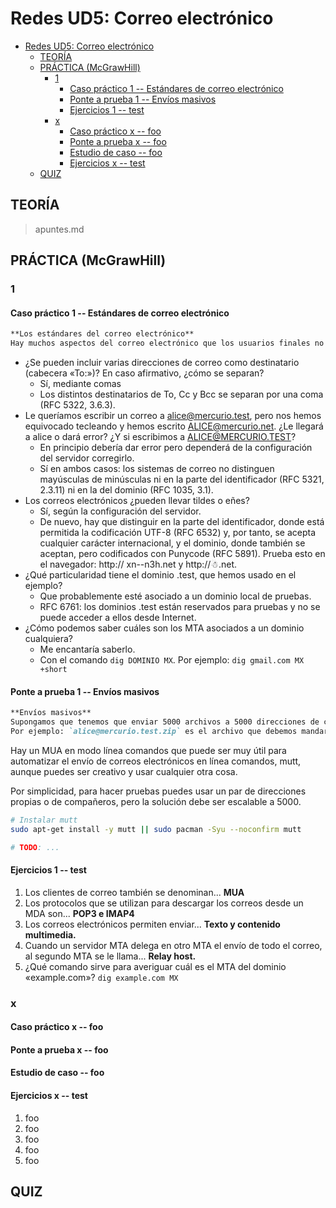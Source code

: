 # Redes UD5: Correo electrónico

- [Redes UD5: Correo electrónico](#redes-ud5-correo-electrónico)
  - [TEORÍA](#teoría)
  - [PRÁCTICA (McGrawHill)](#práctica-mcgrawhill)
    - [1](#1)
      - [Caso práctico 1 -- Estándares de correo electrónico](#caso-práctico-1----estándares-de-correo-electrónico)
      - [Ponte a prueba 1 -- Envíos masivos](#ponte-a-prueba-1----envíos-masivos)
      - [Ejercicios 1 -- test](#ejercicios-1----test)
    - [x](#x)
      - [Caso práctico x -- foo](#caso-práctico-x----foo)
      - [Ponte a prueba x -- foo](#ponte-a-prueba-x----foo)
      - [Estudio de caso -- foo](#estudio-de-caso----foo)
      - [Ejercicios x -- test](#ejercicios-x----test)
  - [QUIZ](#quiz)


## TEORÍA

> apuntes.md

## PRÁCTICA (McGrawHill)

### 1

#### Caso práctico 1 -- Estándares de correo electrónico

```md
**Los estándares del correo electrónico**
Hay muchos aspectos del correo electrónico que los usuarios finales no saben, pero que tú, como *sysadmin*, sí debes conocer. Te proponemos que investigues en Internet la respuesta a las siguientes preguntas. Una pista para discriminar la información: cuanto más cercana a la fuente (p. ej., un RFC o la documentación oficial de una aplicación MTA), más fiable será.
```

- ¿Se pueden incluir varias direcciones de correo como destinatario (cabecera «To:»)? En caso afirmativo, ¿cómo se separan?
  - Sí, mediante comas
  - Los distintos destinatarios de To, Cc y Bcc se separan por una coma (RFC 5322, 3.6.3).
- Le queríamos escribir un correo a alice@mercurio.test, pero nos hemos equivocado tecleando y hemos escrito ALICE@mercurio.net. ¿Le llegará a alice o dará error? ¿Y si escribimos a ALICE@MERCURIO.TEST?
  - En principio debería dar error pero dependerá de la configuración del servidor corregirlo.
  - Sí en ambos casos: los sistemas de correo no distinguen mayúsculas de minúsculas ni en la parte del identificador (RFC 5321, 2.3.11) ni en la del dominio (RFC 1035, 3.1).
- Los correos electrónicos ¿pueden llevar tildes o eñes?
  - Sí, según la configuración del servidor.
  - De nuevo, hay que distinguir en la parte del identificador, donde está permitida la codificación UTF-8 (RFC 6532) y, por tanto, se acepta cualquier carácter internacional, y el dominio, donde también se aceptan, pero codificados con Punycode (RFC 5891). Prueba esto en el navegador: http:// xn--n3h.net y http://☃.net.
- ¿Qué particularidad tiene el dominio .test, que hemos usado en el ejemplo?
  - Que probablemente esté asociado a un dominio local de pruebas.
  - RFC 6761: los dominios .test están reservados para pruebas y no se puede acceder a ellos desde Internet.
- ¿Cómo podemos saber cuáles son los MTA asociados a un dominio cualquiera?
  - Me encantaría saberlo.
  - Con el comando `dig DOMINIO MX`. Por ejemplo: `dig gmail.com MX +short`


#### Ponte a prueba 1 -- Envíos masivos

```md
**Envíos masivos**
Supongamos que tenemos que enviar 5000 archivos a 5000 direcciones de correo distintas (un archivo a cada dirección). Para simplificar nuestra tarea, tenemos los archivos nombrados de la siguiente forma: `correo@dominio.zip`
Por ejemplo: `alice@mercurio.test.zip` es el archivo que debemos mandar a `alice@mercurio.test`.
```

Hay un MUA en modo línea comandos que puede ser muy útil para automatizar el envío de correos electrónicos en línea comandos, mutt, aunque puedes ser creativo y usar cualquier otra cosa.

Por simplicidad, para hacer pruebas puedes usar un par de direcciones propias o de compañeros, pero la solución debe ser escalable a 5000.

```bash
# Instalar mutt
sudo apt-get install -y mutt || sudo pacman -Syu --noconfirm mutt

# TODO: ...
```

#### Ejercicios 1 -- test

1. Los clientes de correo también se denominan... **MUA**
2. Los protocolos que se utilizan para descargar los correos desde un MDA son... **POP3 e IMAP4**
3. Los correos electrónicos permiten enviar... **Texto y contenido multimedia.**
4. Cuando un servidor MTA delega en otro MTA el envío de todo el correo, al segundo MTA se le llama... **Relay host.**
5. ¿Qué comando sirve para averiguar cuál es el MTA del dominio «example.com»? `dig example.com MX`


### x

#### Caso práctico x -- foo
#### Ponte a prueba x -- foo
#### Estudio de caso -- foo
#### Ejercicios x -- test

1. foo
2. foo
3. foo
4. foo
5. foo

## QUIZ

